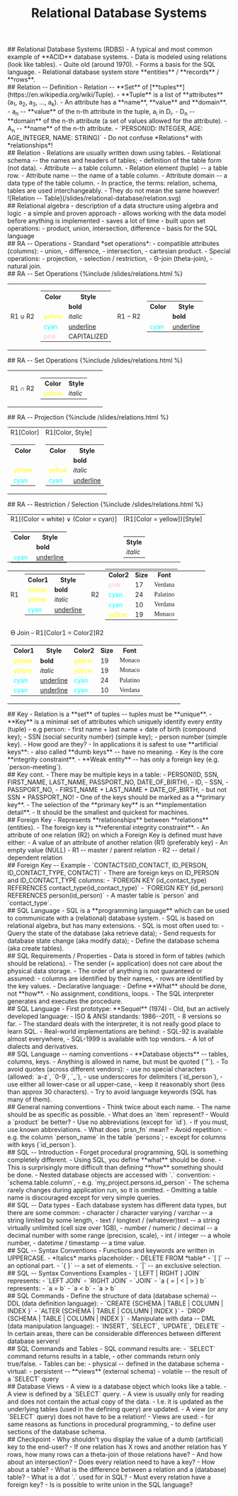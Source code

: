 ﻿---
layout: slides
title: Relational Database Systems
description: Principles of relational database systems and introduction to SQL language.
transition: slide
permalink: /slides/relational-database/
redirect_from: /en/apv/slides/relational-database/
---

<section markdown='1'>
## Relational Database Systems (RDBS)
- A typical and most common example of **ACID** database systems.
- Data is modeled using relations (look like tables).
- Quite old (around 1970).
- Forms a basis for the SQL language.
- Relational database system store **entities** / **records** / **rows**.
</section>

<section markdown='1'>
## Relation -- Definition
- Relation -- **Set** of [**tuples**](https://en.wikipedia.org/wiki/Tuple).
- **Tuple** is a list of **attributes** (a<sub>1</sub>, a<sub>2</sub>, a<sub>3</sub>, ..., a<sub>k</sub>).
- An attribute has a **name**, **value** and **domain**.
- a<sub>n</sub> -- **value** of the n-th attribute in the tuple, a<sub>i</sub> in D<sub>i</sub>.
- D<sub>n</sub> -- **domain** of the n-th attribute (a set of values allowed for
the attribute).
- A<sub>n</sub> -- **name** of the n-th attribute.
- `PERSON(ID: INTEGER, AGE: AGE_INTEGER, NAME: STRING)`
- Do not confuse *Relations* with *relationships*!
</section>

<section markdown='1'>
## Relation
- Relations are usually written down using tables.
- Relational schema -- the names and headers of tables;
    - definition of the table form (not data).
- Attribute -- a table column.
- Relation element (tuple) -- a table row.
- Attribute name -- the name of a table column.
- Attribute domain -- a data type of the table column.
- In practice, the terms: relation, schema, tables are used interchangeably.
    - They do not mean the same however!
</section>

<section markdown='1'>
![Relation -- Table](/slides/relational-database/relation.svg)

</section>

<section markdown='1'>
## Relational algebra
- description of a data structure using algebra and logic
- a simple and proven approach
- allows working with the data model before anything is implemented
    - saves a lot of time
- built upon set operations:
    - product, union, intersection, difference
- basis for the SQL language
</section>

<section markdown='1'>
## RA -- Operations
- Standard *set operations*:
    - compatible attributes (columns):
        - union,
        - difference,
        - intersection,
    - cartesian product.
- Special operations:
    - projection,
    - selection / restriction,
    - Θ-join (theta-join),
    - natural join.
</section>

<section markdown='1'>
## RA -- Set Operations

<table>
    {%include /slides/relations.html %}
    <tr>
        <td>R1&nbsp;∪&nbsp;R2</td>
        <td>
            <table>
                <tr>
                    <th>Color</th>
                    <th>Style</th>
                </tr>
                <tr>
                    <td><span style='color:white'>white</span></td>
                    <td style='font-weight: bold'>bold</td>
                </tr>
                <tr>
                    <td><span style='color:yellow'>yellow</span></td>
                    <td style='font-style: italic'>italic</td>
                </tr>
                <tr>
                    <td><span style='color:cyan'>cyan</span></td>
                    <td style='text-decoration: underline'>underline</td>
                </tr>
                <tr>
                    <td><span style='color:pink'>pink</span></td>
                    <td style='text-transform: uppercase'>capitalized</td>
                </tr>
            </table>
        </td>
        <td>R1&nbsp;−&nbsp;R2</td>
        <td>
            <table>
                <tr>
                    <th>Color</th>
                    <th>Style</th>
                </tr>
                <tr>
                    <td><span style='color:white'>white</span></td>
                    <td style='font-weight: bold'>bold</td>
                </tr>
                <tr>
                    <td><span style='color:cyan'>cyan</span></td>
                    <td style='text-decoration: underline'>underline</td>
                </tr>
            </table>
        </td>
    </tr>
</table>

</section>


<section markdown='1'>
## RA -- Set Operations

<table>
    {%include /slides/relations.html %}
    <tr>
        <td>R1&nbsp;∩&nbsp;R2</td>
        <td>
            <table>
                <tr>
                    <th>Color</th>
                    <th>Style</th>
                </tr>
                <tr>
                    <td><span style='color:yellow'>yellow</span></td>
                    <td style='font-style: italic'>italic</td>
                </tr>
            </table>
        </td>
        <td></td>
        <td></td>
    </tr>
</table>
</section>

<section markdown='1'>
## RA -- Projection
<table>
    {%include /slides/relations.html %}
    <tr>
        <td colspan='2'>R1[Color]</td>
        <td colspan='2'>R1[Color, Style]</td>
    </tr>
    <tr>
        <td colspan='2'>
            <table>
                <tr>
                    <th>Color</th>
                </tr>
                <tr>
                    <td><span style='color:white'>white</span></td>
                </tr>
                <tr>
                    <td><span style='color:yellow'>yellow</span></td>
                </tr>
                <tr>
                    <td><span style='color:cyan'>cyan</span></td>
                </tr>
            </table>
        </td>
        <td colspan='2'>
            <table>
                <tr>
                    <th>Color</th>
                    <th>Style</th>
                </tr>
                <tr>
                    <td><span style='color:white'>white</span></td>
                    <td style='font-weight: bold'>bold</td>
                </tr>
                <tr>
                    <td><span style='color:yellow'>yellow</span></td>
                    <td style='font-style: italic'>italic</td>
                </tr>
                <tr>
                    <td><span style='color:cyan'>cyan</span></td>
                    <td style='text-decoration: underline'>underline</td>
                </tr>
            </table>
        </td>
    </tr>
</table>
</section>

<section markdown='1'>
## RA -- Restriction / Selection
<table>
    {%include /slides/relations.html %}
    <tr>
        <td colspan='2'>R1[(Color = white) ∨ (Color = cyan)]</td>
        <td colspan='2'>(R1[Color = yellow])[Style]</td>
    </tr>
    <tr>
        <td colspan='2'>
            <table>
                <tr>
                    <th>Color</th>
                    <th>Style</th>
                </tr>
                <tr>
                    <td><span style='color:white'>white</span></td>
                    <td style='font-weight: bold'>bold</td>
                </tr>
                <tr>
                    <td><span style='color:cyan'>cyan</span></td>
                    <td style='text-decoration: underline'>underline</td>
                </tr>
            </table>
        </td>
        <td colspan='2'>
            <table>
                <tr>
                    <th>Style</th>
                </tr>
                <tr>
                    <td style='font-style: italic'>italic</td>
                </tr>
            </table>
        </td>
    </tr>
</table>
</section>

<section markdown='1'>
<table style='margin-top:-35px'>
    <tr>
        <td>R1</td>
        <td>
            <table>
                <tr>
                    <th>Color1</th>
                    <th>Style</th>
                </tr>
                <tr>
                    <td><span style='color:yellow'>yellow</span></td>
                    <td style='font-weight: bold'>bold</td>
                </tr>
                <tr>
                    <td><span style='color:yellow'>yellow</span></td>
                    <td style='font-style: italic'>italic</td>
                </tr>
                <tr>
                    <td><span style='color:cyan'>cyan</span></td>
                    <td style='text-decoration: underline'>underline</td>
                </tr>
            </table>
        </td>
        <td>R2</td>
        <td>
            <table>
                <tr>
                    <th>Color2</th>
                    <th>Size</th>
                    <th>Font</th>
                </tr>
                <tr>
                    <td><span style='color:pink'>pink</span></td>
                    <td>17</td>
                    <td style='font-family: Verdana'>Verdana</td>
                </tr>
                <tr>
                    <td><span style='color:cyan'>cyan</span></td>
                    <td>24</td>
                    <td style='font-family: Palatino'>Palatino</td>
                </tr>
                <tr>
                    <td><span style='color:cyan'>cyan</span></td>
                    <td>10</td>
                    <td style='font-family: Verdana'>Verdana</td>
                </tr>
                <tr>
                    <td><span style='color:yellow'>yellow</span></td>
                    <td>19</td>
                    <td style='font-family: Monaco'>Monaco</td>
                </tr>
            </table>
        </td>
    </tr>
    <tr>
        <td colspan='4'>ϴ Join &ndash; R1[Color1 = Color2]R2</td>
    </tr>
    <tr>
        <td colspan='4'>
            <table>
                <tr>
                    <th>Color1</th>
                    <th>Style</th>
                    <th>Color2</th>
                    <th>Size</th>
                    <th>Font</th>
                </tr>
                <tr>
                    <td><span style='color:yellow'>yellow</span></td>
                    <td style='font-weight: bold'>bold</td>
                    <td><span style='color:yellow'>yellow</span></td>
                    <td>19</td>
                    <td style='font-family: Monaco'>Monaco</td>
                </tr>
                <tr>
                    <td><span style='color:yellow'>yellow</span></td>
                    <td style='font-style: italic'>italic</td>
                    <td><span style='color:yellow'>yellow</span></td>
                    <td>19</td>
                    <td style='font-family: Monaco'>Monaco</td>
                </tr>
                <tr>
                    <td><span style='color:cyan'>cyan</span></td>
                    <td style='text-decoration: underline'>underline</td>
                    <td><span style='color:cyan'>cyan</span></td>
                    <td>24</td>
                    <td style='font-family: Palatino'>Palatino</td>
                </tr>
                <tr>
                    <td><span style='color:cyan'>cyan</span></td>
                    <td style='text-decoration: underline'>underline</td>
                    <td><span style='color:cyan'>cyan</span></td>
                    <td>10</td>
                    <td style='font-family: Verdana'>Verdana</td>
                </tr>
            </table>
        </td>
    </tr>
</table>
</section>

<section markdown='1'>
## Key
- Relation is a **set** of tuples -- tuples must be **unique**.
- **Key** is a minimal set of attributes which uniquely identify every entity (tuple) - e.g person:
    - first name + last name + date of birth (compound key);
    - SSN (social security number) (simple key);
    - person number (simple key).
    - How good are they?
- In applications it is safest to use **artificial keys**:
    - also called **dumb keys** -- have no meaning.
- Key is the core **integrity constraint**.
- **Weak entity** -- has only a foreign key (e.g. `person-meeting`).
</section>

<section markdown='1'>
## Key cont.
- There may be multiple keys in a table:
    - PERSON(ID, SSN, FIRST_NAME, LAST_NAME, PASSPORT_NO, DATE_OF_BIRTH),
    - ID,
    - SSN,
    - PASSPORT_NO,
    - FIRST_NAME + LAST_NAME + DATE_OF_BIRTH,
    - but not SSN + PASSPORT_NO!
- One of the keys should be marked as a **primary key**.
- The selection of the **primary key** is an **implementation detail**.
    - It should be the smallest and quickest for machines.
</section>

<section markdown='1'>
## Foreign Key
- Represents **relationships** between **relations** (entities).
- The foreign key is **referential integrity constraint**.
- An attribute of one relation (R2) on which a Foreign Key is defined must have either:
    - A value of an attribute of another relation (R1) (preferably key)
    - An empty value (NULL)
- R1 -- master / parent relation
- R2 -- detail / dependent relation
</section>

<section markdown='1'>
## Foreign Key -- Example
- `CONTACTS(ID_CONTACT, ID_PERSON, ID_CONTACT_TYPE, CONTACT)`
- There are foreign keys on ID_PERSON and ID_CONTACT_TYPE columns:
    - `FOREIGN KEY (id_contact_type) REFERENCES contact_type(id_contact_type)`
    - `FOREIGN KEY (id_person) REFERENCES person(id_person)`
- A master table is `person` and `contact_type`.
</section>

<section markdown='1'>
## SQL Language
- SQL is a **programming language** which can be used to communicate
with a (relational) database system.
- SQL is based on relational algebra, but has many extensions.
- SQL is most often used to:
    - Query the state of the database (aka retrieve data);
    - Send requests for database state change (aka modify data);
    - Define the database schema (aka create tables).
</section>

<section markdown='1'>
## SQL Requirements / Properties
- Data is stored in form of tables (which should be relations).
- The sender (= application) does not care about the physical data storage.
- The order of anything is not guaranteed or assumed:
    - columns are identified by their names,
    - rows are identified by the key values.
- Declarative language:
    - Define **What** should be done, not **how**.
    - No assignment, conditions, loops.
    - The SQL interpreter generates and executes the procedure.
</section>

<section markdown='1'>
## SQL Language
- First prototype: **Sequel** (1974)
- Old, but an actively developed language:
    - ISO & ANSI standards: 1986--2011,
    - 8 versions so far.
- The standard deals with the interpreter, it is not really good place to learn SQL.
- Real-world implementations are behind:
    - SQL-92 is available almost everywhere,
    - SQL-1999 is available with top vendors.
- A lot of dialects and derivatives.
</section>

<section markdown='1'>
## SQL Language -- naming conventions
- **Database objects** -- tables, columns, keys.
- Anything is allowed in name, but must be quoted (`"`).
- To avoid quotes (across different vendors):
    - use no special characters (allowed: `a-z`, `0-9`, `_`),
    - use underscores for delimiters (`id_person`),
    - use either all lower-case or all upper-case,
    - keep it reasonably short (less than approx 30 characters).
- Try to avoid language keywords (SQL has many of them).
</section>

<section markdown='1'>
## General naming conventions
- Think twice about each name.
- The name should be as specific as possible.
    - What does an `item` represent?
    - Would a `product` be better?
- Use no abbreviations (except for `id`).
    - If you must, use known abbreviations.
    - What does `prsn_fn` mean?
- Avoid repetition:
    - e.g. the column `person_name` in the table `persons`;
    - except for columns with keys (`id_person`).
</section>

<section markdown='1'>
## SQL -- Introduction
- Forget procedural programming, SQL is something completely different.
- Using SQL, you define **what** should be done.
    - This is surprisingly more difficult than defining **how** something should be done.
- Nested database objects are accessed with `.` convention:
    - `schema.table.column`,
    - e.g. `my_project.persons.id_person`
    - The schema rarely changes during application run, so it is omitted.
    - Omitting a table name is discouraged except for very simple queries.
</section>

<section markdown='1'>
## SQL -- Data types
- Each database system has different data types, but there are some common:
    - character / character varying / varchar -- a string limited by some length,
    - text / longtext / (whatever)text -- a string virtually unlimited (cell size over 1GB),
    - number / numeric / decimal -- a decimal number with some range (precision, scale),
    - int / integer -- a whole number,
    - datetime / timestamp -- a time value.
</section>

<section markdown='1'>
## SQL -- Syntax Conventions
- Functions and keywords are written in UPPERCASE.
- *Italics* marks placeholder:
    - DELETE FROM *table*
- `[ ]` -- an optional part.
- `{ }` -- a set of elements.
- `|` -- an exclusive selection.
</section>

<section markdown='1'>
## SQL -- Syntax Conventions Examples
- `[ LEFT | RIGHT ] JOIN` represents:
    - `LEFT JOIN`
    - `RIGHT JOIN`
    - `JOIN`
- `a { = | < | > } b` represents:
    - `a = b`
    - `a < b`
    - `a > b`
</section>

<section markdown='1'>
## SQL Commands
- Define the structure of data (database schema) -- DDL (data definition language):
    - `CREATE {SCHEMA | TABLE | COLUMN | INDEX }`
    - `ALTER {SCHEMA | TABLE | COLUMN | INDEX }`
    - `DROP {SCHEMA | TABLE | COLUMN | INDEX }`
- Manipulate with data -- DML (data manipulation language):
    - `INSERT`, `SELECT`, `UPDATE`, `DELETE`
- In certain areas, there can be considerable differences between different database servers!
</section>

<section markdown='1'>
## SQL Commands and Tables
- SQL command results are:
    - `SELECT` command returns results in a table,
    - other commands return only true/false.
- Tables can be:
    - physical -- defined in the database schema
    - virtual:
        - persistent -- **views** (external schema)
        - volatile -- the result of a `SELECT` query
</section>

<section markdown='1'>
## Database Views
- A view is a database object which looks like a table.
- A view is defined by a `SELECT` query.
- A view is usually only for reading and does not contain the actual copy of the data.
    - I.e. it is updated as the underlying tables (used in the defining query) are updated.
- A view (or any `SELECT` query) does not have to be a relation!
- Views are used:
    - for same reasons as functions in procedural programming,
    - to define user sections of the database schema.
</section>

<section markdown='1'>
## Checkpoint
- Why shouldn't you display the value of a dumb (artificial) key to the end-user?
- If one relation has X rows and another relation has Y rows, how many rows can a theta-join of those relations have?
- And how about an intersection?
- Does every relation need to have a key?
- How about a table?
- What is the difference between a relation and a (database) table?
- What is a dot `.` used for in SQL?
- Must every relation have a foreign key?
- Is is possible to write union in the SQL language?
</section>
